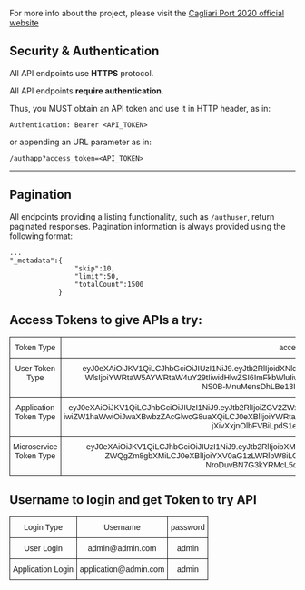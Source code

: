 For more info about the project, please visit the [Cagliari Port 2020 official website](http://cp2020.crs4.it)

Security & Authentication
-------------------------
All API endpoints use **HTTPS** protocol.

All API endpoints **require authentication**.



Thus, you MUST obtain an API token and use it in HTTP header, as in:

    Authentication: Bearer <API_TOKEN>

or appending an URL parameter as in:

    /authapp?access_token=<API_TOKEN>

***

Pagination
-------------------------

All endpoints providing a listing functionality, such as `/authuser`, return paginated responses.
Pagination information is always provided using the following format:

    ...
    "_metadata":{
                    "skip":10,
                    "limit":50,
                    "totalCount":1500
                }



Access Tokens to give APIs a try:
-----------------------

<style type="text/css">
.tg  {border-collapse:collapse;border-spacing:0;}
.tg td{font-family:Arial, sans-serif;font-size:14px;padding:10px 5px;border-style:solid;border-width:1px;overflow:hidden;word-break:normal;}
.tg th{font-family:Arial, sans-serif;font-size:14px;font-weight:normal;padding:10px 5px;border-style:solid;border-width:1px;overflow:hidden;word-break:normal;}
.tg .tg-baqh{text-align:center;vertical-align:top}
</style>
<table class="tg">
  <tr>
    <th class="tg-baqh">Token Type</th>
    <th class="tg-baqh">access_token</th>
  </tr>
  <tr>
    <td class="tg-baqh">User Token Type</td>
    <td class="tg-baqh">eyJ0eXAiOiJKV1QiLCJhbGciOiJIUzI1NiJ9.eyJtb2RlIjoidXNlciIsImlzcyI6IjU4YmRhNWMxMzk1YTNkMjdhYmVjMzQ5YiIsImVtY<br>WlsIjoiYWRtaW5AYWRtaW4uY29tIiwidHlwZSI6ImFkbWluIiwiZW5hYmxlZCI6dHJ1ZSwiZXhwIjoxNDkwMDE3MDcyNDY4fQ.<br>NS0B-MnuMensDhLBe13I3dxzKWvqQeKQ5Z49cqmIeXs</td>
  </tr>
  <tr>
    <td class="tg-baqh">Application Token Type</td>
    <td class="tg-baqh">eyJ0eXAiOiJKV1QiLCJhbGciOiJIUzI1NiJ9.eyJtb2RlIjoiZGV2ZWxvcGVyIiwiaXNzIjoiNThjNmQyNGMxMWFmMTA4MWY2OTYwZTE3I<br>iwiZW1haWwiOiJwaXBwbzZAcGlwcG8uaXQiLCJ0eXBlIjoiYWRtaW5BcHAiLCJlbmFibGVkIjp0cnVlLCJleHAiOjE0OTAwMjk3NzMwNzh9.<br>jXivXxjnOlbFVBiLpdS1em2__EvS08Ms4pf5jtVz9Mo</td>
  </tr>
  <tr>
      <td class="tg-baqh">Microservice Token Type</td>
      <td class="tg-baqh">eyJ0eXAiOiJKV1QiLCJhbGciOiJIUzI1NiJ9.eyJtb2RlIjoibXMiLCJpc3MiOiJub3QgdXNlZCBmbyBtcyIsImVtYWlsIjoibm90IHVz<br>ZWQgZm8gbXMiLCJ0eXBlIjoiYXV0aG1zLWRlbW8iLCJlbmFibGVkIjp0cnVlLCJleHAiOjE4MDU4OTI3NTk5MzZ9.<br>NroDuvBN7G3kYRMcL5oivPZ854c5j6DdH_v4rHCOIx4</td>
    </tr>
</table>


Username to login and get Token to try API
------------------------------------------------

<style type="text/css">
.tg  {border-collapse:collapse;border-spacing:0;}
.tg td{font-family:Arial, sans-serif;font-size:14px;padding:10px 5px;border-style:solid;border-width:1px;overflow:hidden;word-break:normal;}
.tg th{font-family:Arial, sans-serif;font-size:14px;font-weight:normal;padding:10px 5px;border-style:solid;border-width:1px;overflow:hidden;word-break:normal;}
.tg .tg-baqh{text-align:center;vertical-align:top}
</style>
<table class="tg">
  <tr>
    <th class="tg-baqh">Login Type</th>
    <th class="tg-baqh">Username</th>
    <th class="tg-baqh">password</th>
  </tr>
  <tr>
    <td class="tg-baqh">User Login</td>
    <td class="tg-baqh">admin@admin.com</td>
    <td class="tg-baqh">admin</td>
  </tr>
  <tr>
    <td class="tg-baqh">Application Login</td>
        <td class="tg-baqh">application@admin.com</td>
        <td class="tg-baqh">admin</td>
  </tr>
</table>
